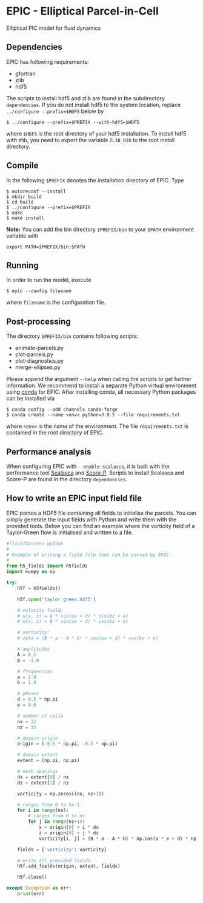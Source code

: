 # EPIC - Elliptical Parcel-in-Cell
Elliptical PIC model for fluid dynamics

## Dependencies
EPIC has following requirements:
* gfortran
* zlib
* hdf5

The scripts to install hdf5 and zlib are found in the subdirectory `dependencies`. If you do not install hdf5 to
the system location, replace `../configure --prefix=$HDF5` below by
```
$ ../configure --prefix=$PREFIX --with-hdf5=$HDF5
```
where `$HDF5` is the root directory of your hdf5 installation. To install hdf5 with zlib, you need to export
the variable `ZLIB_DIR` to the root install directory.

## Compile
In the following `$PREFIX` denotes the installation directory of EPIC.
Type
```
$ autoreconf --install
$ mkdir build
$ cd build
$ ../configure --prefix=$PREFIX
$ make
$ make install
```

**Note:** You can add the bin directory `$PREFIX/bin` to your `$PATH` environment variable with
```
export PATH=$PREFIX/bin:$PATH
```

## Running
In order to run the model, execute
```
$ epic --config filename
```
where `filename` is the configuration file.

## Post-processing
The directory `$PREFIX/bin` contains following scripts:
* animate-parcels.py
* plot-parcels.py
* plot-diagnostics.py
* merge-ellipses.py

Please append the argument `--help` when calling the scripts to get further information. We recommend to install
a separate Python virtual environment using [conda](https://conda.io/projects/conda/en/latest/user-guide/install/index.html) for EPIC. After installing conda, all necessary Python packages can be installed via
```
$ conda config --add channels conda-forge
$ conda create --name <env> python=3.9.5 --file requirements.txt
```
where `<env>` is the name of the environment. The file `requirements.txt` is contained in the root directory of EPIC.

## Performance analysis
When configuring EPIC with `--enable-scalasca`, it is built with the performance tool [Scalasca](https://www.scalasca.org/) and [Score-P](https://www.vi-hps.org/projects/score-p/). Scripts to install Scalasca and Score-P are found in the directory `dependencies`.

## How to write an EPIC input field file
EPIC parses a HDF5 file containing all fields to initialise the parcels. You can simply generate the input fields with Python and write them with the provided tools. Below you can find an example where the vorticity field of a Taylor-Green flow is initialised and written to a file.
```Python
#!/usr/bin/env python
#
# Example of writing a field file that can be parsed by EPIC.
#
from h5_fields import h5fields
import numpy as np

try:
    h5f = h5fields()

    h5f.open('taylor_green.hdf5')

    # velocity field:
    # u(x, z) = A * cos(ax + d) * sin(bz + e)
    # w(x, z) = B * sin(ax + d) * cos(bz + e)

    # vorticity:
    # zeta = (B * a - A * b) * cos(ax + d) * cos(bz + e)

    # amplitudes
    A = 0.5
    B = -1.0

    # frequencies
    a = 2.0
    b = 1.0

    # phases
    d = 0.5 * np.pi
    e = 0.0

    # number of cells
    nx = 32
    nz = 32

    # domain origin
    origin = (-0.5 * np.pi, -0.5 * np.pi)

    # domain extent
    extent = (np.pi, np.pi)

    # mesh spacings
    dx = extent[0] / nx
    dz = extent[1] / nz

    vorticity = np.zeros((nx, nz+1))

    # ranges from 0 to nx-1
    for i in range(nx):
        # ranges from 0 to nz
        for j in range(nz+1):
            x = origin[0] + i * dx
            z = origin[0] + j * dz
            vorticity[i, j] = (B * a - A * b) * np.cos(a * x + d) * np.cos(b * z + e)

    fields = {'vorticity': vorticity}

    # write all provided fields
    h5f.add_fields(origin, extent, fields)

    h5f.close()

except Exception as err:
    print(err)
```


